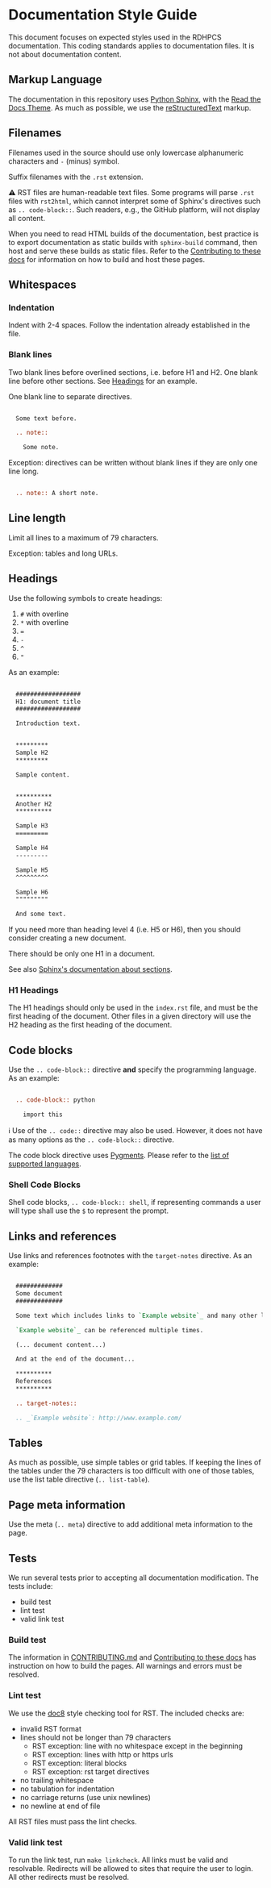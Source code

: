 # Documentation Style Guide

This document focuses on expected styles used in the RDHPCS documentation. This
coding standards applies to documentation files. It is not about documentation
content.


## Markup Language

The documentation in this repository uses [Python
Sphinx](https://www.sphinx-doc.org/en/master/), with the [Read the Docs
Theme](https://sphinx-rtd-theme.readthedocs.io/en/stable/).  As much as
possible, we use the
[reStructuredText](https://www.sphinx-doc.org/en/master/usage/restructuredtext/basics.html)
markup.


## Filenames

Filenames used in the source should use only lowercase alphanumeric
characters and `-` (minus) symbol.

Suffix filenames with the `.rst` extension.

:warning: RST files are human-readable text files.  Some programs will parse
`.rst` files with `rst2html`, which cannot interpret some of Sphinx's directives
such as `.. code-block::`.  Such readers, e.g., the GitHub platform, will not
display all content.

When you need to read HTML builds of the documentation, best practice is to
export documentation as static builds with ``sphinx-build`` command, then host
and serve these builds as static files. Refer to the [Contributing to these
docs](source/contributing/index.rst) for information on how to build and host
these pages.


## Whitespaces

### Indentation

Indent with 2-4 spaces.  Follow the indentation already established in the file.

### Blank lines

Two blank lines before overlined sections, i.e. before H1 and H2. One blank line
before other sections. See [Headings](#headings) for an example.

One blank line to separate directives.

```rst

  Some text before.

  .. note::

    Some note.
```

Exception: directives can be written without blank lines if they are only one
line long.

```rst

  .. note:: A short note.
```


## Line length

Limit all lines to a maximum of 79 characters.

Exception: tables and long URLs.


## Headings

Use the following symbols to create headings:

1. `#` with overline
2. `*` with overline
3. `=`
4. `-`
5. `^`
6. `"`

As an example:

```rst

  ##################
  H1: document title
  ##################

  Introduction text.


  *********
  Sample H2
  *********

  Sample content.


  **********
  Another H2
  **********

  Sample H3
  =========

  Sample H4
  ---------

  Sample H5
  ^^^^^^^^^

  Sample H6
  """""""""

  And some text.
```

If you need more than heading level 4 (i.e. H5 or H6), then you should consider
creating a new document.

There should be only one H1 in a document.

See also [Sphinx's documentation about
sections](https://www.sphinx-doc.org/en/master/usage/restructuredtext/basics.html#sections).

### H1 Headings

The H1 headings should only be used in the `index.rst` file, and must be the
first heading of the document.  Other files in a given directory will use the H2
heading as the first heading of the document.


## Code blocks

Use the `.. code-block::` directive **and** specify the programming language. As
an example:

```rst

  .. code-block:: python

    import this
```

:information_source: Use of the `.. code::` directive may also be used.
However, it does not have as many options as the `.. code-block::` directive.

The code block directive uses [Pygments](https://pygments.org).
Please refer to the [list of supported
languages](https://pygments.org/languages/).

### Shell Code Blocks

Shell code blocks, `.. code-block:: shell`, if representing commands a user will
type shall use the `$` to represent the prompt.

## Links and references

Use links and references footnotes with the ``target-notes`` directive.
As an example:

```rst

  #############
  Some document
  #############

  Some text which includes links to `Example website`_ and many other links.

  `Example website`_ can be referenced multiple times.

  (... document content...)

  And at the end of the document...

  **********
  References
  **********

  .. target-notes::

  .. _`Example website`: http://www.example.com/
```

## Tables

As much as possible, use simple tables or grid tables.  If keeping the
lines of the tables under the 79 characters is too difficult with one
of those tables, use the list table directive (`.. list-table`).

## Page meta information

Use the meta (`.. meta`) directive to add additional meta information
to the page.

## Tests

We run several tests prior to accepting all documentation modification.  The tests include:

* build test
* lint test
* valid link test

### Build test

The information in [CONTRIBUTING.md](CONTRIBUTING.md) and
[Contributing to these docs](source/contributing/index.rst) has
instruction on how to build the pages.  All warnings and errors must
be resolved.

### Lint test

We use the [doc8](https://pygments.org/languages/) style checking tool
for RST.  The included checks are:

- invalid RST format
- lines should not be longer than 79 characters
  - RST exception: line with no whitespace except in the beginning
  - RST exception: lines with http or https urls
  - RST exception: literal blocks
  - RST exception: rst target directives
- no trailing whitespace
- no tabulation for indentation
- no carriage returns (use unix newlines)
- no newline at end of file

All RST files must pass the lint checks.

### Valid link test

To run the link test, run `make linkcheck`.  All links must be valid
and resolvable.  Redirects will be allowed to sites that require the
user to login.  All other redirects must be resolved.